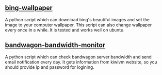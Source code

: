 ## [bing-wallpaper](https://github.com/LogicJake/some-scripts/tree/master/bing-wallpaper)
A python script which can download bing's beautiful images and set the image to your computer wallpaper. This script can also change wallpaper every once in a while. It is tested and works well on ubuntu.   
## [bandwagon-bandwidth-monitor](https://github.com/LogicJake/some-scripts/tree/master/bandwagon-bandwidth-monitor)
A python script which can check bandwagon server bandwidth and send email notification every day. It gets information from kiwivm website, so you should provide ip and password for logining.